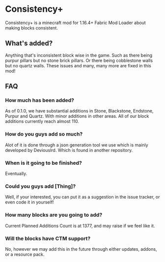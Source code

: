 # Consistency+

Consistency+ is a minecraft mod for 1.16.4+ Fabric Mod Loader about making blocks consistent. 

## What's added?

Anything that's inconsistent block wise in the game. Such as there being purpur pillars but no stone brick pillars. Or there being cobblestone walls but no quartz walls. These issues and many, many more are fixed in this mod!

## FAQ

### How much has been added?
As of 0.1.0, we have substantial additions in Stone, Blackstone, Endstone, Purpur and Quartz. With minor additions in other areas. All of our block additions currently reach almost 110.

### How do you guys add so much?
Alot of it is done through a json generation tool we use which is mainly developed by Deviouslrd. Which is found in another repository.

### When is it going to be finished?
Eventually.

### Could you guys add [Thing]?
Well, if your interested, you can put it as a suggestion in the issue tracker, or even code it in yourself!

### How many blocks are you going to add?
Current Planned Additions Count is at 1377, and may raise if we feel like it.

### Will the blocks have CTM support?
No, however we may add this in the future through either updates, addons, or a resource pack. 


